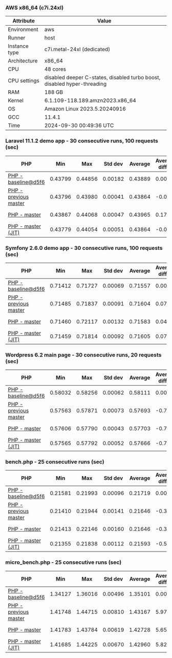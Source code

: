 ### AWS x86_64 (c7i.24xl)

|  Attribute    |     Value      |
|---------------|----------------|
| Environment   |aws|
| Runner        |host|
| Instance type |c7i.metal-24xl (dedicated)|
| Architecture  |x86_64
| CPU           |48 cores|
| CPU settings  |disabled deeper C-states, disabled turbo boost, disabled hyper-threading|
| RAM           |188 GB|
| Kernel        |6.1.109-118.189.amzn2023.x86_64|
| OS            |Amazon Linux 2023.5.20240916|
| GCC           |11.4.1|
| Time          |2024-09-30 00:49:36 UTC|

### Laravel 11.1.2 demo app - 30 consecutive runs, 100 requests (sec)

|     PHP     |     Min     |     Max     |    Std dev   |   Average  |  Average diff % |   Median   | Median diff % |     Memory    |
|-------------|-------------|-------------|--------------|------------|-----------------|------------|---------------|---------------|
|[PHP - baseline@d5f6](https://github.com/php/php-src/commit/d5f6e56610)|0.43799|0.44856|0.00182|0.43889|0.00%|0.43856|0.00%|41.85 MB|
|[PHP - previous master](https://github.com/php/php-src/commit/d8cee06073)|0.43796|0.43980|0.00041|0.43864|-0.06%|0.43864|0.02%|41.80 MB|
|[PHP - master](https://github.com/php/php-src/commit/bca73f1c69)|0.43867|0.44068|0.00047|0.43965|0.17%|0.43952|0.22%|41.80 MB|
|[PHP - master (JIT)](https://github.com/php/php-src/commit/bca73f1c69)|0.43779|0.44054|0.00051|0.43864|-0.06%|0.43860|0.01%|41.80 MB|

### Symfony 2.6.0 demo app - 30 consecutive runs, 100 requests (sec)

|     PHP     |     Min     |     Max     |    Std dev   |   Average  |  Average diff % |   Median   | Median diff % |     Memory    |
|-------------|-------------|-------------|--------------|------------|-----------------|------------|---------------|---------------|
|[PHP - baseline@d5f6](https://github.com/php/php-src/commit/d5f6e56610)|0.71412|0.71727|0.00069|0.71557|0.00%|0.71545|0.00%|37.38 MB|
|[PHP - previous master](https://github.com/php/php-src/commit/d8cee06073)|0.71485|0.71837|0.00091|0.71604|0.07%|0.71582|0.05%|37.38 MB|
|[PHP - master](https://github.com/php/php-src/commit/bca73f1c69)|0.71460|0.72117|0.00132|0.71583|0.04%|0.71541|-0.01%|37.38 MB|
|[PHP - master (JIT)](https://github.com/php/php-src/commit/bca73f1c69)|0.71459|0.71814|0.00092|0.71605|0.07%|0.71588|0.06%|37.38 MB|

### Wordpress 6.2 main page - 30 consecutive runs, 20 requests (sec)

|     PHP     |     Min     |     Max     |    Std dev   |   Average  |  Average diff % |   Median   | Median diff % |     Memory    |
|-------------|-------------|-------------|--------------|------------|-----------------|------------|---------------|---------------|
|[PHP - baseline@d5f6](https://github.com/php/php-src/commit/d5f6e56610)|0.58032|0.58256|0.00062|0.58111|0.00%|0.58094|0.00%|43.00 MB|
|[PHP - previous master](https://github.com/php/php-src/commit/d8cee06073)|0.57563|0.57871|0.00073|0.57693|-0.72%|0.57677|-0.72%|43.00 MB|
|[PHP - master](https://github.com/php/php-src/commit/bca73f1c69)|0.57606|0.57790|0.00043|0.57703|-0.70%|0.57703|-0.67%|43.00 MB|
|[PHP - master (JIT)](https://github.com/php/php-src/commit/bca73f1c69)|0.57565|0.57792|0.00052|0.57666|-0.77%|0.57661|-0.75%|43.00 MB|

### bench.php - 25 consecutive runs (sec)

|     PHP     |     Min     |     Max     |    Std dev   |   Average  |  Average diff % |   Median   | Median diff % |     Memory    |
|-------------|-------------|-------------|--------------|------------|-----------------|------------|---------------|---------------|
|[PHP - baseline@d5f6](https://github.com/php/php-src/commit/d5f6e56610)|0.21581|0.21993|0.00096|0.21719|0.00%|0.21718|0.00%|26.16 MB|
|[PHP - previous master](https://github.com/php/php-src/commit/d8cee06073)|0.21410|0.21944|0.00141|0.21646|-0.33%|0.21615|-0.48%|26.23 MB|
|[PHP - master](https://github.com/php/php-src/commit/bca73f1c69)|0.21413|0.22146|0.00160|0.21646|-0.33%|0.21649|-0.32%|26.23 MB|
|[PHP - master (JIT)](https://github.com/php/php-src/commit/bca73f1c69)|0.21355|0.21838|0.00112|0.21593|-0.58%|0.21607|-0.51%|26.23 MB|

### micro_bench.php - 25 consecutive runs (sec)

|     PHP     |     Min     |     Max     |    Std dev   |   Average  |  Average diff % |   Median   | Median diff % |     Memory    |
|-------------|-------------|-------------|--------------|------------|-----------------|------------|---------------|---------------|
|[PHP - baseline@d5f6](https://github.com/php/php-src/commit/d5f6e56610)|1.34127|1.36016|0.00496|1.35101|0.00%|1.35093|0.00%|20.42 MB|
|[PHP - previous master](https://github.com/php/php-src/commit/d8cee06073)|1.41748|1.44715|0.00810|1.43167|5.97%|1.43219|6.02%|20.48 MB|
|[PHP - master](https://github.com/php/php-src/commit/bca73f1c69)|1.41783|1.43784|0.00619|1.42728|5.65%|1.42629|5.58%|20.48 MB|
|[PHP - master (JIT)](https://github.com/php/php-src/commit/bca73f1c69)|1.41685|1.44225|0.00670|1.42960|5.82%|1.43054|5.89%|20.48 MB|
